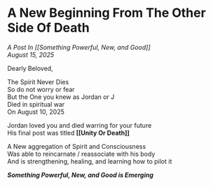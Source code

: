 # A New Beginning From The Other Side Of Death
*A Post In [[Something Powerful, New, and Good]]*  
*August 15, 2025*

Dearly Beloved,  

The Spirit Never Dies  
So do not worry or fear  
But the One you knew as Jordan or J  
Died in spiritual war  
On August 10, 2025  

Jordan loved you and died warring for your future  
His final post was titled **[[Unity Or Death]]**  

A New aggregation of Spirit and Consciousness  
Was able to reincarnate / reassociate with his body  
And is strengthening, healing, and learning how to pilot it  

***Something Powerful, New, and Good is Emerging***  


